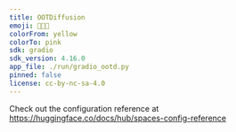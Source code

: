 ```yaml
---
title: OOTDiffusion
emoji: 🥼👖👗
colorFrom: yellow
colorTo: pink
sdk: gradio
sdk_version: 4.16.0
app_file: ./run/gradio_ootd.py
pinned: false
license: cc-by-nc-sa-4.0
---
```


Check out the configuration reference at https://huggingface.co/docs/hub/spaces-config-reference